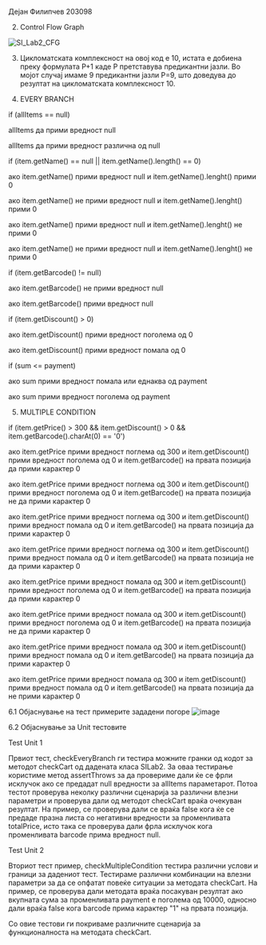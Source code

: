 Дејан Филипчев 203098

2. Control Flow Graph 

![SI_Lab2_CFG](https://github.com/DejanFilipchev/SI_2024_lab2_203098/assets/166148306/7ef9fd6c-c0a0-45c5-ac53-da5cd3dc13e3)

3. Цикломатската комплексност на овој код е 10, истата е добиена преку формулата P+1 каде P претставува предикантни јазли. Во мојот случај имаме 9 предикантни јазли P=9, што доведува до резултат на цикломатската комплексност 10.

4. EVERY BRANCH

if (allItems == null)

allItems да прими вредност null

allItems да прими вредност различна од null

if (item.getName() == null || item.getName().length() == 0)

ако item.getName() прими вредност null и item.getName().lenght() прими 0

ако item.getName() не прими вредност null и item.getName().lenght() прими 0

ако item.getName() прими вредност null и item.getName().lenght() не прими 0

ако item.getName() не прими вредност null и item.getName().lenght() не прими 0

if (item.getBarcode() != null)

ако item.getBarcode() не прими вредност null

ако item.getBarcode() прими вредност null

if (item.getDiscount() > 0)

ако item.getDiscount() прими вредност поголема од 0

ако item.getDiscount() прими вредност помала од 0

if (sum <= payment)

ако sum прими вредност помала или еднаква од payment

ако sum прими вредност поголема од payment

5. MULTIPLE CONDITION

if (item.getPrice() > 300 && item.getDiscount() > 0 && item.getBarcode().charAt(0) == '0')

ако item.getPrice прими вредност поглема од 300 и item.getDiscount() прими вредност поголема од 0 и item.getBarcode() на првата позиција да прими карактер 0

ако item.getPrice прими вредност поглема од 300 и item.getDiscount() прими вредност поголема од 0 и item.getBarcode() на првата позиција не да прими карактер 0

ако item.getPrice прими вредност поглема од 300 и item.getDiscount() прими вредност помала од 0 и item.getBarcode() на првата позиција да прими карактер 0

ако item.getPrice прими вредност поглема од 300 и item.getDiscount() прими вредност помала од 0 и item.getBarcode() на првата позиција не да прими карактер 0

ако item.getPrice прими вредност помала од 300 и item.getDiscount() прими вредност поголема од 0 и item.getBarcode() на првата позиција да прими карактер 0

ако item.getPrice прими вредност помала од 300 и item.getDiscount() прими вредност поголема од 0 и item.getBarcode() на првата позиција не да прими карактер 0

ако item.getPrice прими вредност помала од 300 и item.getDiscount() прими вредност помала од 0 и item.getBarcode() на првата позиција да прими карактер 0

ако item.getPrice прими вредност помала од 300 и item.getDiscount() прими вредност помала од 0 и item.getBarcode() на првата позиција да не прими карактер 0

6.1 Објаснување на тест примерите зададени погоре
 ![image](https://github.com/DejanFilipchev/SI_2024_lab2_203098/assets/166148306/9ee2af7d-cd0d-461c-928d-ba7ac7310baf)

6.2 Објаснување за Unit тестовите
   
   Test Unit 1
      
   Првиот тест, checkEveryBranch ги тестира можните гранки од кодот за методот checkCart од дадената класа SILab2.
За оваа тестирање користиме метод assertThrows за да провериме дали ќе се фрли исклучок ако се предадат null вредности за allItems параметарот.
Потоа тестот проверува неколку различни сценарија за различни влезни параметри и проверува дали од методот checkCart враќа очекуван резултат.
На пример, се проверува дали се враќа false кога ќе се предаде празна листа со негативни вредности за променливата totalPrice, исто така се проверува дали фрла исклучок кога променливата barcode прима вредност null.

   Test Unit 2

   Вториот тест пример, checkMultipleCondition тестира различни услови и граници за дадениот тест.
Тестираме различни комбинации на влезни параметри за да се опфатат повеќе ситуации за методата checkCart.
На пример, се проверува дали методата враќа посакуван резултат ако вкупната сума за променливата payment е поголема од 10000, односно дали враќа false кога barcode прима карактер "1" на првата позиција.

Со овие тестови ги покриваме различните сценарија за функционалноста на методата checkCart.


